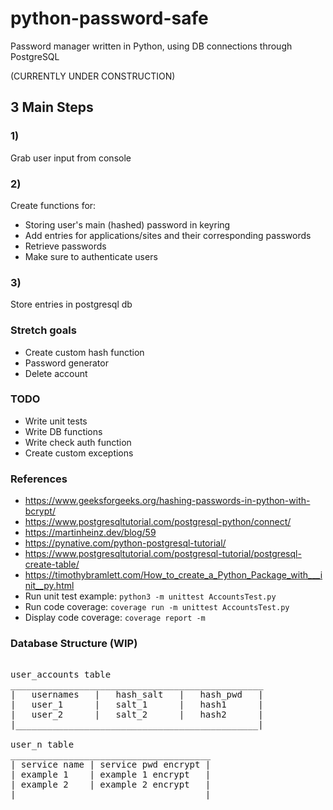 # python-password-safe
Password manager written in Python, using DB connections through PostgreSQL

(CURRENTLY UNDER CONSTRUCTION)

## 3 Main Steps

### 1)
Grab user input from console

### 2)
Create functions for:
- Storing user's main (hashed) password in keyring
- Add entries for applications/sites and their corresponding passwords
- Retrieve passwords
- Make sure to authenticate users

### 3)
Store entries in postgresql db

### Stretch goals
- Create custom hash function
- Password generator
- Delete account

### TODO
- Write unit tests
- Write DB functions
- Write check auth function
- Create custom exceptions

### References
- https://www.geeksforgeeks.org/hashing-passwords-in-python-with-bcrypt/
- https://www.postgresqltutorial.com/postgresql-python/connect/
- https://martinheinz.dev/blog/59
- https://pynative.com/python-postgresql-tutorial/
- https://www.postgresqltutorial.com/postgresql-tutorial/postgresql-create-table/
- https://timothybramlett.com/How_to_create_a_Python_Package_with___init__py.html
- Run unit test example: `python3 -m unittest AccountsTest.py`
- Run code coverage: `coverage run -m unittest AccountsTest.py`
- Display code coverage: `coverage report -m`

### Database Structure (WIP)
<pre>

user_accounts table
________________________________________________
|   usernames   |   hash_salt   |   hash_pwd   |
|   user_1      |   salt_1      |   hash1      |
|   user_2      |   salt_2      |   hash2      |
|______________________________________________|

user_n table
______________________________________
| service name | service pwd encrypt |
| example 1    | example 1 encrypt   |
| example 2    | example 2 encrypt   |
|____________________________________|
</pre>